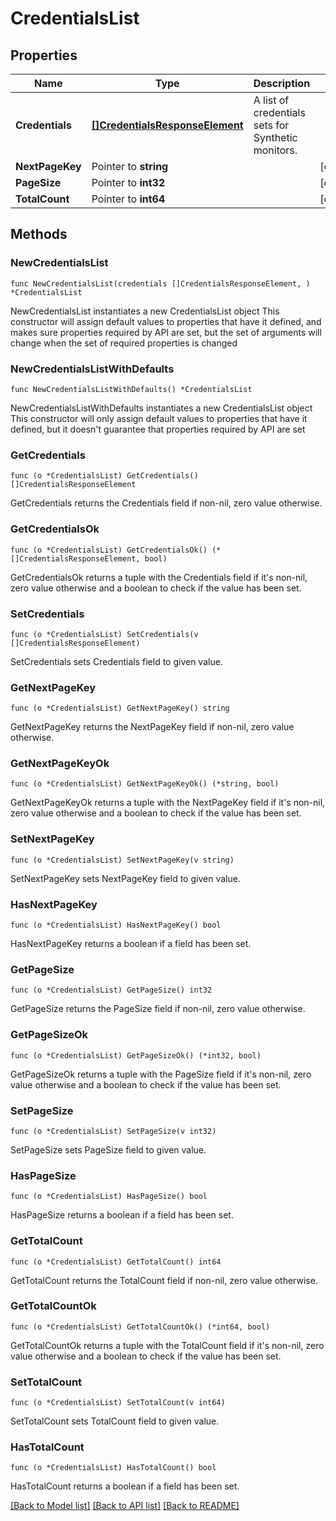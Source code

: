 # CredentialsList

## Properties

Name | Type | Description | Notes
------------ | ------------- | ------------- | -------------
**Credentials** | [**[]CredentialsResponseElement**](CredentialsResponseElement.md) | A list of credentials sets for Synthetic monitors. | 
**NextPageKey** | Pointer to **string** |  | [optional] 
**PageSize** | Pointer to **int32** |  | [optional] 
**TotalCount** | Pointer to **int64** |  | [optional] 

## Methods

### NewCredentialsList

`func NewCredentialsList(credentials []CredentialsResponseElement, ) *CredentialsList`

NewCredentialsList instantiates a new CredentialsList object
This constructor will assign default values to properties that have it defined,
and makes sure properties required by API are set, but the set of arguments
will change when the set of required properties is changed

### NewCredentialsListWithDefaults

`func NewCredentialsListWithDefaults() *CredentialsList`

NewCredentialsListWithDefaults instantiates a new CredentialsList object
This constructor will only assign default values to properties that have it defined,
but it doesn't guarantee that properties required by API are set

### GetCredentials

`func (o *CredentialsList) GetCredentials() []CredentialsResponseElement`

GetCredentials returns the Credentials field if non-nil, zero value otherwise.

### GetCredentialsOk

`func (o *CredentialsList) GetCredentialsOk() (*[]CredentialsResponseElement, bool)`

GetCredentialsOk returns a tuple with the Credentials field if it's non-nil, zero value otherwise
and a boolean to check if the value has been set.

### SetCredentials

`func (o *CredentialsList) SetCredentials(v []CredentialsResponseElement)`

SetCredentials sets Credentials field to given value.


### GetNextPageKey

`func (o *CredentialsList) GetNextPageKey() string`

GetNextPageKey returns the NextPageKey field if non-nil, zero value otherwise.

### GetNextPageKeyOk

`func (o *CredentialsList) GetNextPageKeyOk() (*string, bool)`

GetNextPageKeyOk returns a tuple with the NextPageKey field if it's non-nil, zero value otherwise
and a boolean to check if the value has been set.

### SetNextPageKey

`func (o *CredentialsList) SetNextPageKey(v string)`

SetNextPageKey sets NextPageKey field to given value.

### HasNextPageKey

`func (o *CredentialsList) HasNextPageKey() bool`

HasNextPageKey returns a boolean if a field has been set.

### GetPageSize

`func (o *CredentialsList) GetPageSize() int32`

GetPageSize returns the PageSize field if non-nil, zero value otherwise.

### GetPageSizeOk

`func (o *CredentialsList) GetPageSizeOk() (*int32, bool)`

GetPageSizeOk returns a tuple with the PageSize field if it's non-nil, zero value otherwise
and a boolean to check if the value has been set.

### SetPageSize

`func (o *CredentialsList) SetPageSize(v int32)`

SetPageSize sets PageSize field to given value.

### HasPageSize

`func (o *CredentialsList) HasPageSize() bool`

HasPageSize returns a boolean if a field has been set.

### GetTotalCount

`func (o *CredentialsList) GetTotalCount() int64`

GetTotalCount returns the TotalCount field if non-nil, zero value otherwise.

### GetTotalCountOk

`func (o *CredentialsList) GetTotalCountOk() (*int64, bool)`

GetTotalCountOk returns a tuple with the TotalCount field if it's non-nil, zero value otherwise
and a boolean to check if the value has been set.

### SetTotalCount

`func (o *CredentialsList) SetTotalCount(v int64)`

SetTotalCount sets TotalCount field to given value.

### HasTotalCount

`func (o *CredentialsList) HasTotalCount() bool`

HasTotalCount returns a boolean if a field has been set.


[[Back to Model list]](../README.md#documentation-for-models) [[Back to API list]](../README.md#documentation-for-api-endpoints) [[Back to README]](../README.md)


